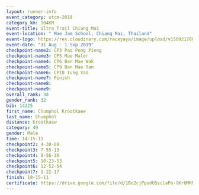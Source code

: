 ```yaml
---
layout: runner-info 
event_category: utcm-2019 
category_km: 104KM 
event-title: Ultra Trail Chiang Mai 
event-location: " Mae Jam School, Chiang Mai, Thailand" 
event-logo: https://res.cloudinary.com/raceyaya/image/upload/v1569217001/logo/ultra-trail-chiangmai_ay7efp.jpg 
event-date: "31 Aug - 1 Sep 2019" 
checkpoint-name2: CP3 Pao Pong Pieng 
checkpoint-name3: CP5 Mae Malor 
checkpoint-name4: CP6 Ban Mae Wak  
checkpoint-name5: CP9 Ban Mae Tan 
checkpoint-name6: CP10 Tung Yao 
checkpoint-name7: Finish 
checkpoint-name8: 
checkpoint-name9: 
overall_rank: 38
gender_rank: 32
bib: 14225
first_name: Chumphol Krootkaew
last_name: Chumphol
distance: Krootkaew
category: 49
gender: Male
time: 14-15-11
checkpoint2: 4-30-08
checkpoint3: 7-55-13
checkpoint4: 8-56-30
checkpoint5: 10-23-53
checkpoint6: 12-52-54
checkpoint7: 1-22-17
finish: 18-15-11
certificate: https://drive.google.com/file/d/1Bo2cjPpsdU5sclaPo-lKrUMKMH_9V6L1/view?usp=sharing
---
```

